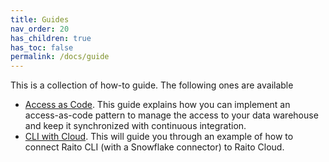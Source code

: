 ```yaml
---
title: Guides
nav_order: 20
has_children: true
has_toc: false
permalink: /docs/guide
---
```


This is a collection of how-to guide. The following ones are available
* [Access as Code](/docs/guide/access). This guide explains how you can implement an access-as-code pattern to manage the access to your data warehouse and keep it synchronized with continuous integration.
* [CLI with Cloud](/docs/guide/cloud). This will guide you through an example of how to connect Raito CLI (with a Snowflake connector) to Raito Cloud. 